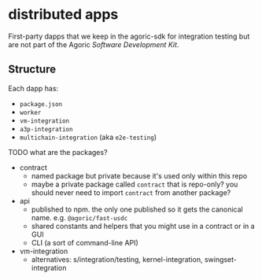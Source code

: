 # distributed apps

First-party dapps that we keep in the agoric-sdk for integration testing but are not part of the Agoric *Software Development Kit*.


## Structure

Each dapp has:
- `package.json`
- `worker`
- `vm-integration`
- `a3p-integration`
- `multichain-integration` (aka `e2e-testing`)

TODO what are the packages?
- contract
    - named package but private because it's used only within this repo
    - maybe a private package called `contract` that is repo-only? you should never need to import `contract` from another package?
- api
    - published to npm. the only one published so it gets the canonical name. e.g. `@agoric/fast-usdc`
    - shared constants and helpers that you might use in a contract or in a GUI
    - CLI (a sort of command-line API)
- vm-integration
    - alternatives: s/integration/testing, kernel-integration, swingset-integration
    
